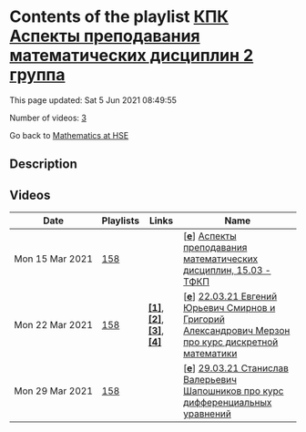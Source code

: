 # Contents of the playlist [КПК Аспекты преподавания математических дисциплин 2 группа](https://www.youtube.com/playlist?list=PLq3E5oubNNoDIFaIFV90o_VaaXsaT02d3)

This page updated: Sat 5 Jun 2021 08:49:55

Number of videos: [3](#videos)

Go back to [Mathematics at HSE](../README.md)

## Description



## Videos

|Date|Playlists|Links|Name|
|---|---|---|---|
| Mon&nbsp;15&nbsp;Mar&nbsp;2021 | [158](./playlists/158 "КПК Аспекты преподавания математических дисциплин 2 группа") |  | [[**e**](https://studio.youtube.com/video/FPZ5Ci9o4jQ/edit "Edit")] [Аспекты преподавания математических дисциплин, 15.03 - ТФКП](https://www.youtube.com/watch?v=FPZ5Ci9o4jQ&list=PLq3E5oubNNoDIFaIFV90o_VaaXsaT02d3) |
| Mon&nbsp;22&nbsp;Mar&nbsp;2021 | [158](./playlists/158 "КПК Аспекты преподавания математических дисциплин 2 группа") | [**[1]**](https://math.hse.ru/discrmath_fall20_Artam), [**[2]**](https://www.coursera.org/learn/enumerative-combinatorics), [**[3]**](http://vyshka.math.ru/pspdf/1112/discr/LandoBook.pdf), [**[4]**](http://me.hse.ru/esmirnov) | [[**e**](https://studio.youtube.com/video/uWC1PDEohMk/edit "Edit")] [22.03.21 Евгений Юрьевич Смирнов и Григорий Александрович Мерзон про курс дискретной математики](https://www.youtube.com/watch?v=uWC1PDEohMk&list=PLq3E5oubNNoDIFaIFV90o_VaaXsaT02d3 "Прилагаю запись чата.  16:38:37  От  Evgeny Smirnov : https://math.hse.ru/discrmath_fall20_Artam 16:38:55  От  Evgeny Smirnov : материалы 1 модуля 16:48:42  От  Evgeny Smirnov : https://www.coursera.org/learn/enumerative-combinatorics 17:15:49  От  Evgeny Smirnov : http://vyshka.math.ru/pspdf/1112/discr/LandoBook.pdf 17:23:25  От  Фадеева Оксана Владиславовна : Вы читаете только дискретную математику? спасибо 17:26:30  От  Evgeny Smirnov : http://me.hse.ru/esmirnov 17:30:20  От  Ирина Кузнецова : Спасибо!") |
| Mon&nbsp;29&nbsp;Mar&nbsp;2021 | [158](./playlists/158 "КПК Аспекты преподавания математических дисциплин 2 группа") |  | [[**e**](https://studio.youtube.com/video/Un8nGMvaIrs/edit "Edit")] [29.03.21 Станислав Валерьевич Шапошников про курс дифференциальных уравнений](https://www.youtube.com/watch?v=Un8nGMvaIrs&list=PLq3E5oubNNoDIFaIFV90o_VaaXsaT02d3 "Данная лекция является последней в курсе.") |
